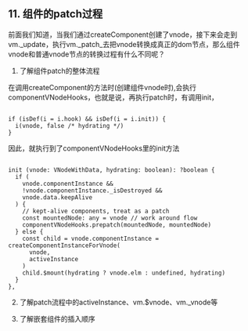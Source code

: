 ## 11. 组件的patch过程

前面我们知道，当我们通过createComponent创建了vnode，接下来会走到vm._update，执行vm._patch_去把vnode转换成真正的dom节点，那么组件vnode和普通vnode节点的转换过程有什么不同呢？

1. 了解组件patch的整体流程

在调用createComponent的方法时(创建组件vnode时),会执行componentVNodeHooks，也就是说，再执行patch时，有调用init，

```

if (isDef(i = i.hook) && isDef(i = i.init)) {
  i(vnode, false /* hydrating */)
}

```

因此，就执行到了componentVNodeHooks里的init方法

```

init (vnode: VNodeWithData, hydrating: boolean): ?boolean {
  if (
    vnode.componentInstance &&
    !vnode.componentInstance._isDestroyed &&
    vnode.data.keepAlive
  ) {
    // kept-alive components, treat as a patch
    const mountedNode: any = vnode // work around flow
    componentVNodeHooks.prepatch(mountedNode, mountedNode)
  } else {
    const child = vnode.componentInstance = createComponentInstanceForVnode(
      vnode,
      activeInstance
    )
    child.$mount(hydrating ? vnode.elm : undefined, hydrating)
  }
},

```



2. 了解patch流程中的activeInstance、vm.$vnode、vm._vnode等

3. 了解嵌套组件的插入顺序
